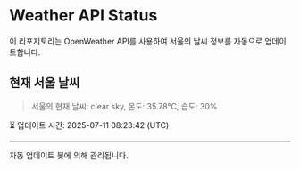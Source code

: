 
# Weather API Status

이 리포지토리는 OpenWeather API를 사용하여 서울의 날씨 정보를 자동으로 업데이트합니다.

## 현재 서울 날씨
> 서울의 현재 날씨: clear sky, 온도: 35.78°C, 습도: 30%

⏳ 업데이트 시간: 2025-07-11 08:23:42 (UTC)

---
자동 업데이트 봇에 의해 관리됩니다.
